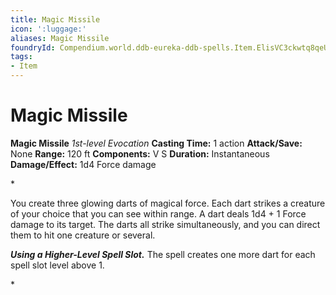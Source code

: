 ```yaml
---
title: Magic Missile
icon: ':luggage:'
aliases: Magic Missile
foundryId: Compendium.world.ddb-eureka-ddb-spells.Item.ElisVC3ckwtq8qeU
tags:
- Item
---
```


# Magic Missile

**Magic Missile**
_1st-level Evocation_
**Casting Time:** 1 action
**Attack/Save:** None
**Range:** 120 ft
**Components:** V S
**Duration:** Instantaneous
**Damage/Effect:** 1d4 Force damage

*<p>You create three glowing darts of magical force. Each dart strikes a creature of your choice that you can see within range. A dart deals 1d4 + 1 Force damage to its target. The darts all strike simultaneously, and you can direct them to hit one creature or several.

***Using a Higher-Level Spell Slot.*** The spell creates one more dart for each spell slot level above 1.</p>*